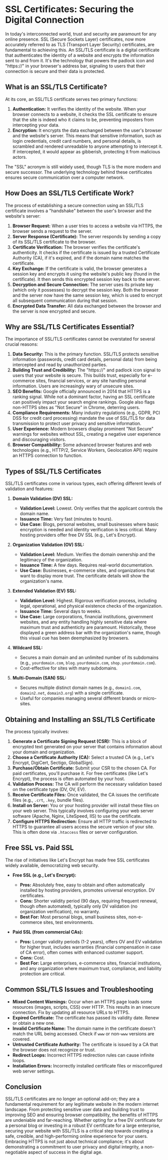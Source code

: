 # SSL Certificates: Securing the Digital Connection

In today's interconnected world, trust and security are paramount for any online presence. SSL (Secure Sockets Layer) certificates, now more accurately referred to as TLS (Transport Layer Security) certificates, are fundamental to achieving this. An SSL/TLS certificate is a digital certificate that authenticates the identity of a website and encrypts the information sent to and from it. It's the technology that powers the padlock icon and "https://" in your browser's address bar, signaling to users that their connection is secure and their data is protected.

## What is an SSL/TLS Certificate?

At its core, an SSL/TLS certificate serves two primary functions:

1.  **Authentication:** It verifies the identity of the website. When your browser connects to a website, it checks the SSL certificate to ensure that the site is indeed who it claims to be, preventing imposters from intercepting your data.
2.  **Encryption:** It encrypts the data exchanged between the user's browser and the website's server. This means that sensitive information, such as login credentials, credit card numbers, and personal details, is scrambled and rendered unreadable to anyone attempting to intercept it. If intercepted, it would appear as gibberish, protecting it from malicious actors.

The "SSL" acronym is still widely used, though TLS is the more modern and secure successor. The underlying technology behind these certificates ensures secure communication over a computer network.

## How Does an SSL/TLS Certificate Work?

The process of establishing a secure connection using an SSL/TLS certificate involves a "handshake" between the user's browser and the website's server:

1.  **Browser Request:** When a user tries to access a website via HTTPS, the browser sends a request to the server.
2.  **Server Response (Certificate):** The server responds by sending a copy of its SSL/TLS certificate to the browser.
3.  **Certificate Verification:** The browser verifies the certificate's authenticity. It checks if the certificate is issued by a trusted Certificate Authority (CA), if it's expired, and if the domain name matches the certificate.
4.  **Key Exchange:** If the certificate is valid, the browser generates a session key and encrypts it using the website's public key (found in the certificate). It then sends this encrypted session key back to the server.
5.  **Decryption and Secure Connection:** The server uses its private key (which only it possesses) to decrypt the session key. Both the browser and the server now have the same session key, which is used to encrypt all subsequent communication during that session.
6.  **Encrypted Data Transfer:** All data exchanged between the browser and the server is now encrypted and secure.

## Why are SSL/TLS Certificates Essential?

The importance of SSL/TLS certificates cannot be overstated for several crucial reasons:

1.  **Data Security:** This is the primary function. SSL/TLS protects sensitive information (passwords, credit card details, personal data) from being intercepted and read by unauthorized parties.
2.  **Building Trust and Credibility:** The "https://" and padlock icon signal to users that your website is secure. This builds trust, especially for e-commerce sites, financial services, or any site handling personal information. Users are increasingly wary of unsecure sites.
3.  **SEO Benefits:** Google officially announced in 2014 that HTTPS is a ranking signal. While not a dominant factor, having an SSL certificate can positively impact your search engine rankings. Google also flags non-HTTPS sites as "Not Secure" in Chrome, deterring users.
4.  **Compliance Requirements:** Many industry regulations (e.g., GDPR, PCI DSS for credit card processing) mandate the use of SSL/TLS for data transmission to protect user privacy and sensitive information.
5.  **User Experience:** Modern browsers display prominent "Not Secure" warnings for websites without SSL, creating a negative user experience and discouraging visitors.
6.  **Browser Compatibility:** Some advanced browser features and web technologies (e.g., HTTP/2, Service Workers, Geolocation API) require an HTTPS connection to function.

## Types of SSL/TLS Certificates

SSL/TLS certificates come in various types, each offering different levels of validation and features:

1.  **Domain Validation (DV) SSL:**
    * **Validation Level:** Lowest. Only verifies that the applicant controls the domain name.
    * **Issuance Time:** Very fast (minutes to hours).
    * **Use Case:** Blogs, personal websites, small businesses where basic encryption is needed and identity verification is less critical. Many hosting providers offer free DV SSL (e.g., Let's Encrypt).

2.  **Organization Validation (OV) SSL:**
    * **Validation Level:** Medium. Verifies the domain ownership and the legitimacy of the organization.
    * **Issuance Time:** A few days. Requires real-world documentation.
    * **Use Case:** Businesses, e-commerce sites, and organizations that want to display more trust. The certificate details will show the organization's name.

3.  **Extended Validation (EV) SSL:**
    * **Validation Level:** Highest. Rigorous verification process, including legal, operational, and physical existence checks of the organization.
    * **Issuance Time:** Several days to weeks.
    * **Use Case:** Large corporations, financial institutions, government websites, and any entity handling highly sensitive data where maximum trust and authenticity are paramount. Historically, these displayed a green address bar with the organization's name, though this visual cue has been deemphasized by browsers.

4.  **Wildcard SSL:**
    * Secures a main domain and an unlimited number of its subdomains (e.g., `yourdomain.com`, `blog.yourdomain.com`, `shop.yourdomain.com`).
    * Cost-effective for sites with many subdomains.

5.  **Multi-Domain (SAN) SSL:**
    * Secures multiple distinct domain names (e.g., `domain1.com`, `domain2.net`, `domain3.org`) with a single certificate.
    * Useful for companies managing several different brands or micro-sites.

## Obtaining and Installing an SSL/TLS Certificate

The process typically involves:

1.  **Generate a Certificate Signing Request (CSR):** This is a block of encrypted text generated on your server that contains information about your domain and organization.
2.  **Choose a Certificate Authority (CA):** Select a trusted CA (e.g., Let's Encrypt, DigiCert, Sectigo, GlobalSign).
3.  **Purchase/Obtain Certificate:** Submit your CSR to the chosen CA. For paid certificates, you'll purchase it. For free certificates (like Let's Encrypt), the process is often automated by your host.
4.  **Validation Process:** The CA will perform the necessary validation based on the certificate type (DV, OV, EV).
5.  **Receive Certificate Files:** Once validated, the CA issues the certificate files (e.g., `.crt`, `.key`, bundle files).
6.  **Install on Server:** You or your hosting provider will install these files on your web server. This typically involves configuring your web server software (Apache, Nginx, LiteSpeed, IIS) to use the certificate.
7.  **Configure HTTPS Redirection:** Ensure all HTTP traffic is redirected to HTTPS to guarantee all users access the secure version of your site. This is often done via `.htaccess` files or server configuration.

## Free SSL vs. Paid SSL

The rise of initiatives like Let's Encrypt has made free SSL certificates widely available, democratizing web security.

* **Free SSL (e.g., Let's Encrypt):**
    * **Pros:** Absolutely free, easy to obtain and often automatically installed by hosting providers, promotes universal encryption. DV certificates.
    * **Cons:** Shorter validity period (90 days, requiring frequent renewal, though often automated), typically only DV validation (no organization verification), no warranty.
    * **Best For:** Most personal blogs, small business sites, non-e-commerce sites, test environments.

* **Paid SSL (from commercial CAs):**
    * **Pros:** Longer validity periods (1-2 years), offers OV and EV validation for higher trust, includes warranties (financial compensation in case of CA error), often comes with enhanced customer support.
    * **Cons:** Cost.
    * **Best For:** Large enterprises, e-commerce sites, financial institutions, and any organization where maximum trust, compliance, and liability protection are critical.

## Common SSL/TLS Issues and Troubleshooting

* **Mixed Content Warnings:** Occur when an HTTPS page loads some resources (images, scripts, CSS) over HTTP. This results in an insecure connection. Fix by updating all resource URLs to HTTPS.
* **Expired Certificate:** The certificate has passed its validity date. Renew or obtain a new one.
* **Invalid Certificate Name:** The domain name in the certificate doesn't match the URL being accessed. Check if `www` or non-`www` versions are covered.
* **Untrusted Certificate Authority:** The certificate is issued by a CA that the browser does not recognize or trust.
* **Redirect Loops:** Incorrect HTTPS redirection rules can cause infinite loops.
* **Installation Errors:** Incorrectly installed certificate files or misconfigured web server settings.

## Conclusion

SSL/TLS certificates are no longer an optional add-on; they are a fundamental requirement for any legitimate website in the modern internet landscape. From protecting sensitive user data and building trust to improving SEO and ensuring browser compatibility, the benefits of HTTPS are undeniable and far-reaching. Whether opting for a free DV certificate for a personal blog or investing in a robust EV certificate for a large enterprise, securing your website with SSL/TLS is a critical step towards creating a safe, credible, and high-performing online experience for your users. Embracing HTTPS is not just about technical compliance; it's about demonstrating a commitment to user privacy and digital integrity, a non-negotiable aspect of success in the digital age.